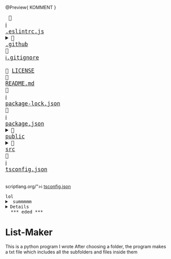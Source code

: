 @Preview{ KOMMENT }
<big><pre>
📜 <a href="https://eslint.org/">ℹ️</a> <a href="./.eslintrc.js">.eslintrc.js</a><details><summary>📂 <a href="./.github">.github</a> </summary><blockquote>📄 <a href="./.github/FUNDING.yml">FUNDING.yml</a></blockquote></details>📜 <a href="https://git-scm.com/docs/gitignore">ℹ️</a><a href="./.gitignore">.gitignore</a> <br />📄 <a href="./LICENSE">LICENSE</a> <br />📄 <a href="./README.md">README.md</a> <br />📄 <a href="https://docs.npmjs.com/configuring-npm/package-lock-json.html">ℹ️</a> <a href="./package-lock.json">package-lock.json</a> <br />📄 <a href="https://docs.npmjs.com/files/package.json">ℹ️</a> <a href="./package.json">package.json</a> <br /><details><summary>📂 <a href="./public">public</a> </summary><blockquote>📄 <a href="./public/favicon.ico">favicon.ico</a> <br />📄 <a href="./public/index.html">index.html</a> <br /></blockquote></details><details><summary>📂 <a href="./src">src</a> </summary><blockquote>📄 <a href="./src/App.tsx">App.tsx</a> <br /><details><summary>📂 <a href="./src/components">components</a> </summary><blockquote>📄 <a href="./src/components/BadgesSection.tsx">BadgesSection.tsx</a> <br />📄 <a href="./src/components/CommentSection.tsx">CommentSection.tsx</a> <br />📄 <a href="./src/components/MarkdownDisplay.tsx">MarkdownDisplay.tsx</a> <br />📄 <a href="./src/components/MarkdownDisplayLine.tsx">MarkdownDisplayLine.tsx</a> <br />📄 <a href="./src/components/URLBox.tsx">URLBox.tsx</a> <br /><details><summary>📂 <a href="./src/components/reusable">reusable</a> </summary><blockquote>📄 <a href="./src/components/reusable/Card.tsx">Card.tsx</a> <br />📄 <a href="./src/components/reusable/CenteredCol.tsx">CenteredCol.tsx</a> <br />📄 <a href="./src/components/reusable/CustomButton.tsx">CustomButton.tsx</a> <br />📄 <a href="./src/components/reusable/CustomSecondaryButton.tsx">CustomSecondaryButton.tsx</a> <br />📄 <a href="./src/components/reusable/Input.tsx">Input.tsx</a> <br />📄 <a href="./src/components/reusable/TextArea.tsx">TextArea.tsx</a> <br /></blockquote></details></blockquote></details><details><summary>📂 <a href="./src/images">images</a> </summary><blockquote>📄 <a href="./src/images/Demo.gif">Demo.gif</a> <br />📄 <a href="./src/images/updatedDemo.gif">updatedDemo.gif</a> <br /></blockquote></details>📄 <a href="./src/index.css">index.css</a> <br />📄 <a href="./src/index.tsx">index.tsx</a> <br />📄 <a href="./src/react-app-env.d.ts">react-app-env.d.ts</a> <br /><details><summary>📂 <a href="./src/tree">tree</a> </summary><blockquote>📄 <a href="./src/tree/constants.ts">constants.ts</a> <br />📄 <a href="./src/tree/index.ts">index.ts</a> <br />📄 <a href="./src/tree/languageWebsites.ts">languageWebsites.ts</a> <br />📄 <a href="./src/tree/types.ts">types.ts</a> <br /></blockquote></details><details><summary>📂 <a href="./src/utils">utils</a> </summary><blockquote>📄 <a href="./src/utils/Switch.tsx">Switch.tsx</a> <br /><details><summary>📂 <a href="./src/utils/createNpmFormatting">createNpmFormatting</a> </summary><blockquote>📄 <a href="./src/utils/createNpmFormatting/createNpmFormatting.ts">createNpmFormatting.ts</a> <br />📄 <a href="./src/utils/createNpmFormatting/createNpmFormattingTest.ts">createNpmFormattingTest.ts</a> <br /></blockquote></details>📄 <a href="./src/utils/deepCopyFunction.ts">deepCopyFunction.ts</a> <br /><details><summary>📂 <a href="./src/utils/deleteFileFromPath">deleteFileFromPath</a> </summary><blockquote>📄 <a href="./src/utils/deleteFileFromPath/deleteFileFromPath.ts">deleteFileFromPath.ts</a> <br />📄 <a href="./src/utils/deleteFileFromPath/deleteFileFromPathTest.ts">deleteFileFromPathTest.ts</a> <br /></blockquote></details>📄 <a href="./src/utils/extractString.ts">extractString.ts</a> <br />📄 <a href="./src/utils/filterChange.ts">filterChange.ts</a> <br /><details><summary>📂 <a href="./src/utils/formatLanguages">formatLanguages</a> </summary><blockquote>📄 <a href="./src/utils/formatLanguages/formatLanguages.ts">formatLanguages.ts</a> <br />📄 <a href="./src/utils/formatLanguages/formatLanguagesTest.ts">formatLanguagesTest.ts</a> <br /></blockquote></details>📄 <a href="./src/utils/generateCoreTest.ts">generateCoreTest.ts</a> <br /><details><summary>📂 <a href="./src/utils/generateMarkDownTree">generateMarkDownTree</a> </summary><blockquote>📄 <a href="./src/utils/generateMarkDownTree/generateMarkDownTree.ts">generateMarkDownTree.ts</a> <br />📄 <a href="./src/utils/generateMarkDownTree/generateMarkDownTreeTest.ts">generateMarkDownTreeTest.ts</a> <br /></blockquote></details><details><summary>📂 <a href="./src/utils/getAutoGeneratedCommentForPath">getAutoGeneratedCommentForPath</a> </summary><blockquote>📄 <a href="./src/utils/getAutoGeneratedCommentForPath/getAutoGeneratedCommentForPath.ts">getAutoGeneratedCommentForPath.ts</a> <br />📄 <a href="./src/utils/getAutoGeneratedCommentForPath/getAutoGeneratedCommentForPathtest.ts">getAutoGeneratedCommentForPathtest.ts</a> <br /></blockquote></details>📄 <a href="./src/utils/getBuiltinComment.ts">getBuiltinComment.ts</a>           <span> # ";
const END_OF_FILE_COMMENT_PATTERN =</span><br /><details><summary>📂 <a href="./src/utils/getCopyToClipboardContents">getCopyToClipboardContents</a> </summary><blockquote>📄 <a href="./src/utils/getCopyToClipboardContents/getCopyToClipboardContents.ts">getCopyToClipboardContents.ts</a> <br />📄 <a href="./src/utils/getCopyToClipboardContents/getCopyToClipboardContentsTest.ts">getCopyToClipboardContentsTest.ts</a> <br /></blockquote></details>📄 <a href="./src/utils/getCoreFromTree.ts">getCoreFromTree.ts</a> <br /><details><summary>📂 <a href="./src/utils/getFileIconFromFileType">getFileIconFromFileType</a> </summary><blockquote>📄 <a href="./src/utils/getFileIconFromFileType/getFileIconFromFileType.ts">getFileIconFromFileType.ts</a> <br />📄 <a href="./src/utils/getFileIconFromFileType/getFileIconFromFileTypeTest.ts">getFileIconFromFileTypeTest.ts</a> <br /></blockquote></details><details><summary>📂 <a href="./src/utils/getFileTypeFromPath">getFileTypeFromPath</a> </summary><blockquote>📄 <a href="./src/utils/getFileTypeFromPath/getFileTypeFromPath.ts">getFileTypeFromPath.ts</a> <br />📄 <a href="./src/utils/getFileTypeFromPath/getFileTypeFromPathTest.ts">getFileTypeFromPathTest.ts</a> <br /></blockquote></details><details><summary>📂 <a href="./src/utils/getHyperLinkFromPath">getHyperLinkFromPath</a> </summary><blockquote>📄 <a href="./src/utils/getHyperLinkFromPath/getHyperLinkFromPath.ts">getHyperLinkFromPath.ts</a> <br />📄 <a href="./src/utils/getHyperLinkFromPath/getHyperLinkFromPathtest.ts">getHyperLinkFromPathtest.ts</a> <br /></blockquote></details>📄 <a href="./src/utils/getInfoLinks.ts">getInfoLinks.ts</a> <br /><details><summary>📂 <a href="./src/utils/getLargestFileNameLengthInPath">getLargestFileNameLengthInPath</a> </summary><blockquote>📄 <a href="./src/utils/getLargestFileNameLengthInPath/getLargestFileNameLengthInLevel.ts">getLargestFileNameLengthInLevel.ts</a> <br />📄 <a href="./src/utils/getLargestFileNameLengthInPath/getLargestFileNameLengthInLevelTest.ts">getLargestFileNameLengthInLevelTest.ts</a> <br /></blockquote></details><details><summary>📂 <a href="./src/utils/getOwnerAndRepoFromUrl">getOwnerAndRepoFromUrl</a> </summary><blockquote>📄 <a href="./src/utils/getOwnerAndRepoFromUrl/getOwnerAndRepoFromUrl.ts">getOwnerAndRepoFromUrl.ts</a> <br />📄 <a href="./src/utils/getOwnerAndRepoFromUrl/getOwnerAndRepoFromUrlTest.ts">getOwnerAndRepoFromUrlTest.ts</a> <br /></blockquote></details>📄 <a href="./src/utils/getPreviousTree.ts">getPreviousTree.ts</a> <br />📄 <a href="./src/utils/getWebsiteForLanguage.ts">getWebsiteForLanguage.ts</a> <br /><details><summary>📂 <a href="./src/utils/repoToBadge">repoToBadge</a> </summary><blockquote>📄 <a href="./src/utils/repoToBadge/repoToBadge.ts">repoToBadge.ts</a> <br />📄 <a href="./src/utils/repoToBadge/repoToBadgeTest.ts">repoToBadgeTest.ts</a> <br /></blockquote></details><details><summary>📂 <a href="./src/utils/selectFoldersOnly">selectFoldersOnly</a> </summary><blockquote>📄 <a href="./src/utils/selectFoldersOnly/selectFoldersOnly.ts">selectFoldersOnly.ts</a> <br />📄 <a href="./src/utils/selectFoldersOnly/selectFoldersOnlyTest.ts">selectFoldersOnlyTest.ts</a> <br /></blockquote></details><details><summary>📂 <a href="./src/utils/selectRootCores">selectRootCores</a> </summary><blockquote>📄 <a href="./src/utils/selectRootCores/SelectRootCoresTest.ts">SelectRootCoresTest.ts</a> <br />📄 <a href="./src/utils/selectRootCores/selectRootCores.ts">selectRootCores.ts</a> <br /></blockquote></details><details><summary>📂 <a href="./src/utils/setCommentForPath">setCommentForPath</a> </summary><blockquote>📄 <a href="./src/utils/setCommentForPath/setCommentForPath.ts">setCommentForPath.ts</a> <br />📄 <a href="./src/utils/setCommentForPath/setCommentForPathtest.ts">setCommentForPathtest.ts</a> <br /></blockquote></details>📄 <a href="./src/utils/tagWrap.ts">tagWrap.ts</a> <br /><details><summary>📂 <a href="./src/utils/undoDeletions">undoDeletions</a> </summary><blockquote>📄 <a href="./src/utils/undoDeletions/undoDeletions.ts">undoDeletions.ts</a> <br />📄 <a href="./src/utils/undoDeletions/undoDeletionsTest.ts">undoDeletionsTest.ts</a> <br /></blockquote></details></blockquote></details></blockquote></details>📄 <a href="https://www.typescriptlang.org/">ℹ️</a> <a href="./tsconfig.json">tsconfig.json</a> <br />
</pre></big>scriptlang.org/">ℹ️</a> <a href="./tsconfig.json">tsconfig.json</a> 
</pre></big>


<pre>
lol
<details><summary> summmmm </summary>
<blockquote><details><summary> summmmm </summary>  
lol </details></blockquote></details></details><details><sumamry>loddddl</summary>k</details>&nbsp;&nbsp;***_eded_***
</pre>


# List-Maker

This is a python program I wrote
After choosing a folder, the program makes a txt file which includes all the subfolders and files inside them

